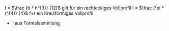 
I = $\frac {b * h^{3}} {12}$ gilt für ein rechteckiges Vollprofil
I = $\frac {\pi * r^{4}} {4}$ f+r ein Kreisförmiges Vollprofil
- I aus Formelsammlung

